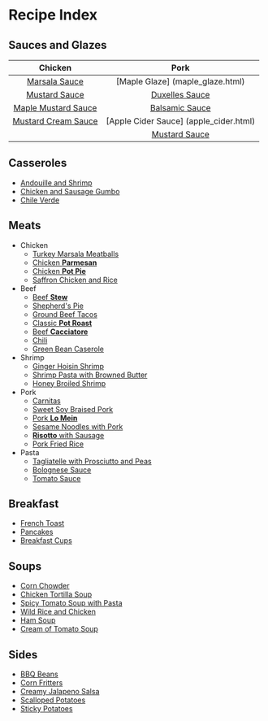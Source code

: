 # Recipe Index

## Sauces and Glazes


| Chicken         | Pork             |
| :-------:       | :----:           |
| [Marsala Sauce](marsala_sauce.html)   | [Maple Glaze] (maple_glaze.html)     |
| [Mustard Sauce](mustard_sauce.html)   | [Duxelles Sauce](duxelles_sauce.html)   |
| [Maple Mustard Sauce](maple_mustard.html) | [Balsamic Sauce](balsamic_sauce.html) |
| [Mustard Cream Sauce](mustard_cream_sauce.html) | [Apple Cider Sauce] (apple_cider.html) |
                                            | [Mustard Sauce](mustard_sauce.html) |



## Casseroles
* [Andouille and Shrimp](andouille_shrimp.html)
* [Chicken and Sausage Gumbo](chicken_sausage_gumbo.html)
* [Chile Verde](chile_verde.html)

## Meats
* Chicken
  * [Turkey Marsala Meatballs](marsala_meatballs.html)
  * [Chicken **Parmesan**](chicken_parm.html)
  * [Chicken **Pot Pie**](chicken_pot_pie.html)
  * [Saffron Chicken and Rice](saffron_chicken.html)
* Beef
  * [Beef **Stew**](beef_stew.html)
  * [Shepherd's Pie](shepherds_pie.html)
  * [Ground Beef Tacos](ground_beef_tacos.html)
  * [Classic **Pot Roast**](pot_roast.html)
  * [Beef **Cacciatore**](beef_cacciatore.html)
  * [Chili](chili.html)
  * [Green Bean Caserole](green_bean_caserole.html)
* Shrimp
  * [Ginger Hoisin Shrimp](ginger_hoisin_shrimp.html)
  * [Shrimp Pasta with Browned Butter](shrimp_browned_butter.html)
  * [Honey Broiled Shrimp](honey_broiled_shrimp.html)
* Pork
  * [Carnitas](carnitas.html)
  * [Sweet Soy Braised Pork](sweet_soy_port.html)
  * [Pork **Lo Mein**](pork_lo_mein.html)
  * [Sesame Noodles with Pork](sesame_pork_noodles.html)
  * [**Risotto** with Sausage](risotto_with_sausage.html)
  * [Pork Fried Rice](pork_fried_rice.html)
* Pasta
  * [Tagliatelle with Prosciutto and Peas](tagliatelle_peas.html)
  * [Bolognese Sauce](bolognese_sauce.html)
  * [Tomato Sauce](tomato_sauce.html)


## Breakfast
  * [French Toast](french_toast.html)
  * [Pancakes](pancakes.html)
  * [Breakfast Cups](breakfast_cups.html)

  
 
## Soups
* [Corn Chowder](corn_chowder.html)
* [Chicken Tortilla Soup](tortilla_soup.html)
* [Spicy Tomato Soup with Pasta](spicy_tomato_soup.html)
* [Wild Rice and Chicken](wild_rice_soup.html)
* [Ham Soup](ham_soup.html)
* [Cream of Tomato Soup](tomato_soup.html)


## Sides

  * [BBQ Beans](bbq_beans.html)
  * [Corn Fritters](corn_fritters.html)
  * [Creamy Jalapeno Salsa](creamy_jalapeno.html)
  * [Scalloped Potatoes](scalloped_potatoes.html)
  * [Sticky Potatoes](sticky_potatoes.html)